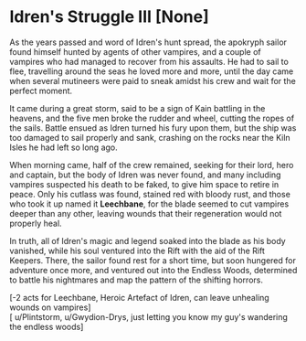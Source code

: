 # Idren's Struggle III [None]

As the years passed and word of Idren's hunt spread, the apokryph sailor found himself hunted by agents of other vampires, and a couple of vampires who had managed to recover from his assaults. He had to sail to flee, travelling around the seas he loved more and more, until the day came when several mutineers were paid to sneak amidst his crew and wait for the perfect moment.      

It came during a great storm, said to be a sign of Kain battling in the heavens, and the five men broke the rudder and wheel, cutting the ropes of the sails. Battle ensued as Idren turned his fury upon them, but the ship was too damaged to sail properly and sank, crashing on the rocks near the Kiln Isles he had left so long ago.    

When morning came, half of the crew remained, seeking for their lord, hero and captain, but the body of Idren was never found, and many including vampires suspected his death to be faked, to give him space to retire in peace. Only his cutlass was found, stained red with bloody rust, and those who took it up named it **Leechbane**, for the blade seemed to cut vampires deeper than any other, leaving wounds that their regeneration would not properly heal.     

In truth, all of Idren's magic and legend soaked into the blade as his body vanished, while his soul ventured into the Rift with the aid of the Rift Keepers. There, the sailor found rest for a short time, but soon hungered for adventure once more, and ventured out into the Endless Woods, determined to battle his nightmares and map the pattern of the shifting horrors.     

[-2 acts for Leechbane, Heroic Artefact of Idren, can leave unhealing wounds on vampires]     
[ u/Plintstorm, u/Gwydion-Drys, just letting you know my guy's wandering the endless woods]

